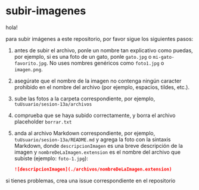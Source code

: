 # subir-imagenes

hola!

para subir imágenes a este repositorio, por favor sigue los siguientes pasos:

1. antes de subir el archivo, ponle un nombre tan explicativo como puedas, por ejemplo, si es una foto de un gato, ponle `gato.jpg` o `mi-gato-favorito.jpg`. No uses nombres genéricos como `foto1.jpg` o `imagen.png`.
1. asegúrate que el nombre de la imagen no contenga ningún caracter prohibido en el nombre del archivo (por ejemplo, espacios, tildes, etc.).
1. sube las fotos a la carpeta correspondiente, por ejemplo, `tuUsuario/sesion-13a/archivos`
1. comprueba que se haya subido correctamente, y borra el archivo placeholder `borrar.txt`
1. anda al archivo Markdown correspondiente, por ejemplo, `tuUsuario/sesion-13a/README.md` y agrega la foto con la sintaxis Markdown, donde `descripcionImagen` es una breve descripción de la imagen y `nombreDeLaImagen.extension` es el nombre del archivo que subiste (ejemplo: `foto-1.jpg`):

   ```markdown
   ![descripcionImagen](./archivos/nombreDeLaImagen.extension)
   ```

si tienes problemas, crea una issue correspondiente en el repositorio
